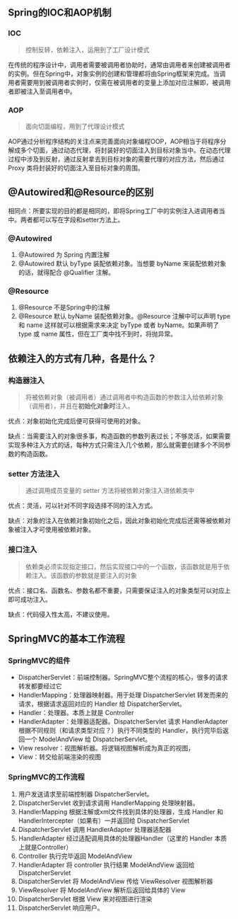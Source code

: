 ## Spring的IOC和AOP机制

### IOC

> 控制反转，依赖注入，运用到了工厂设计模式

在传统的程序设计中，调用者需要被调用者协助时，通常由调用者来创建被调用者的实例。但在Spring中，对象实例的创建和管理都将由Spring框架来完成。当调用者需要用到被调用者实例时，仅需在被调用者的变量上添加对应注解即，被调用者即被注入至调用者中。

### AOP

> 面向切面编程，用到了代理设计模式

AOP通过分析程序结构的关注点来完善面向对象编程OOP，AOP相当于将程序分解成多个切面，通过动态代理，将封装好的切面注入到目标对象当中。在动态代理过程中涉及到反射，通过反射拿去到目标对象的需要代理的对应方法，然后通过 Proxy 类将封装好的切面注入至目标对象的周围。



## @Autowired和@Resource的区别

相同点：所要实现的目的都是相同的，即将Spring工厂中的实例注入进调用者当中。两者都可以写在字段和setter方法上。

### @Autowired

1. @Autowired 为 Spring 内置注解
2. @Autowired 默认 byType 装配依赖对象。当想要 byName 来装配依赖对象的话，就得配合 @Qualifier 注解。

### @Resource

1. @Resource 不是Spring中的注解
2. @Resource 默认 byName 装配依赖对象。@Resource 注解中可以声明 type 和 name 这样就可以根据需求来决定 byType 或者 byName。如果声明了 type 或 name 属性，但在工厂类中找不到时，将抛异常。



## 依赖注入的方式有几种，各是什么？

### 构造器注入

> 将被依赖对象（被调用者）通过调用者中构造函数的参数注入给依赖对象（调用者），并且在**初始化对象时**注入。

优点：对象初始化完成后便可获得可使用的对象。

缺点：当需要注入的对象很多事，构造函数的参数列表过长；不够灵活，如果需要实现多种注入方式的话，每种方式只需注入几个依赖，那么就需要创建多个不同参数的构造函数。

### setter 方法注入

> 通过调用成员变量的 setter 方法将被依赖对象注入进依赖类中

优点：灵活，可以针对不同字段选择不同的注入方式。

缺点：对象的注入在依赖对象初始化之后，因此对象初始化完成后还需等被依赖对象被注入才可使用被依赖对象。



### 接口注入

> 依赖类必须实现指定接口，然后实现接口中的一个函数，该函数就是用于依赖注入。该函数的参数就是要注入的对象

优点：接口名、函数名、参数名都不重要，只需要保证注入的对象类型可以对应上即可成功注入。

缺点：代码侵入性太高，不建议使用。



## SpringMVC的基本工作流程

### SpringMVC的组件

- DispatcherServlet：前端控制器。SpringMVC整个流程的核心，很多的请求转发都要经过它
- HandlerMapping：处理器映射器。用于处理 DispatcherServlet 转发而来的请求，根据请求返回对应的 Handler 给 DispatcherServlet。
- Handler：处理器。本质上就是 Controller
- HandlerAdapter：处理器适配器。DispatcherServlet 请求 HandlerAdapter 根据不同规则（和请求类型对应？）执行不同类型的 Handler，执行完毕后返回一个 ModelAndView 给 DispatcherServlet。
- View resolver：视图解析器。将逻辑视图解析成为真正的视图，
- View：转交给前端渲染的视图

### SpringMVC的工作流程

1. 用户发送请求至前端控制器 DispatcherServlet。
2. DispatcherServlet 收到请求调用 HandlerMapping 处理映射器。
3. HandlerMapping 根据注解或xml文件找到具体的处理器，生成 Handler 和 HandlerIntercepter（如果有）一并返回给 DispatcherServlet
4. DispatcherServlet 调用 HandlerAdapter 处理器适配器
5. HandlerAdapter 经过适配调用具体的处理器Handler（这里的 Handler 本质上就是Controller）
6. Controller 执行完毕返回 ModelAndView
7. HandlerAdapter 将 controller 执行结果 ModelAndView 返回给 DispatcherServlet
8. DispatcherServlet 将 ModelAndView 传给 ViewResolver 视图解析器
9. ViewResolver 将 ModelAndView 解析后返回给具体的 View
10. DispatcherServlet 根据 View 来对视图进行渲染
11. DispatcherServlet 响应用户。